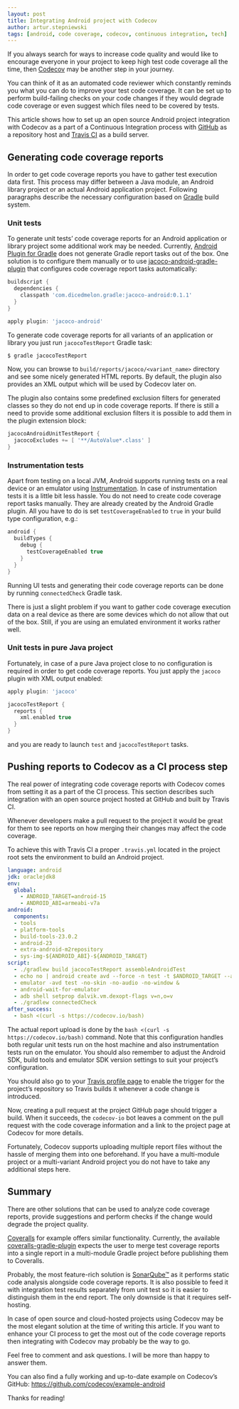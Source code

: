 ```yaml
---
layout: post
title: Integrating Android project with Codecov
author: artur.stepniewski
tags: [android, code coverage, codecov, continuous integration, tech]
---
```


If you always search for ways to increase code quality and would like to encourage everyone in your
project to keep high test code coverage all the time, then [Codecov](https://codecov.io) may be another
step in your journey.

You can think of it as an automated code reviewer which constantly reminds you what you can
do to improve your test code coverage. It can be set up to perform build-failing checks on your code
changes if they would degrade code coverage or even suggest which files need to be covered by tests.

This article shows how to set up an open source Android project integration with Codecov as a part
of a Continuous Integration process with [GitHub](https://github.com) as a repository host and
[Travis CI](https://travis-ci.org) as a build server.

## Generating code coverage reports

In order to get code coverage reports you have to gather test execution data first. This process may
differ between a Java module, an Android library project or an actual Android application project.
Following paragraphs describe the necessary configuration based on [Gradle](http://gradle.org) build
system.

### Unit tests

To generate unit tests’ code coverage reports for an Android application or library
project some additional work may be needed. Currently,
[Android Plugin for Gradle](http://developer.android.com/tools/building/plugin-for-gradle.html)
does not generate Gradle report tasks out of the box. One solution is to configure them manually or to use
[jacoco-android-gradle-plugin](http://github.com/arturdm/jacoco-android-gradle-plugin)
that configures code coverage report tasks automatically:

```groovy
buildscript {
  dependencies {
    classpath 'com.dicedmelon.gradle:jacoco-android:0.1.1'
  }
}

apply plugin: 'jacoco-android'
```

To generate code coverage reports for all variants of an application or library you just run
`jacocoTestReport` Gradle task:

```bash
$ gradle jacocoTestReport
```

Now, you can browse to `build/reports/jacoco/<variant_name>` directory and see some nicely generated
HTML reports. By default, the plugin also provides an XML output which will be used by Codecov later
on.

The plugin also contains some predefined exclusion filters for generated classes so they do not end
up in code coverage reports. If there is still a need to provide some additional exclusion filters
it is possible to add them in the plugin extension block:

```groovy
jacocoAndroidUnitTestReport {
  jacocoExcludes += [ '**/AutoValue*.class' ]
}
```

### Instrumentation tests

Apart from testing on a local JVM, Android supports running tests on a real device or an emulator using
[Instrumentation](http://developer.android.com/tools/testing/testing_android.html#TestStructure).
In case of instrumentation tests it is a little bit less hassle. You do not need to create code
coverage report tasks manually. They are already created by the Android Gradle plugin. All you have
to do is set `testCoverageEnabled` to `true` in your build type configuration, e.g.:

```groovy
android {
  buildTypes {
    debug {
      testCoverageEnabled true
    }
  }
}
```

Running UI tests and generating their code coverage reports can be done by running `connectedCheck`
Gradle task.

There is just a slight problem if you want to gather code coverage execution data on a real device
as there are some devices which do not allow that out of the box. Still, if you are using an emulated
environment it works rather well.

### Unit tests in pure Java project

Fortunately, in case of a pure Java project close to no configuration is required in order to get
code coverage reports. You just apply the `jacoco` plugin with XML output enabled:

```groovy
apply plugin: 'jacoco'

jacocoTestReport {
  reports {
    xml.enabled true
  }
}
```

and you are ready to launch `test` and `jacocoTestReport` tasks.

## Pushing reports to Codecov as a CI process step

The real power of integrating code coverage reports with Codecov comes from setting it as a
part of the CI process. This section describes such integration with an open source project
hosted at GitHub and built by Travis CI.

Whenever developers make a pull request to the project it would be great for them to see reports
on how merging their changes may affect the code coverage.

To achieve this with Travis CI a proper `.travis.yml` located in the project root sets the
environment to build an Android project.

```yaml
language: android
jdk: oraclejdk8
env:
  global:
    - ANDROID_TARGET=android-15
    - ANDROID_ABI=armeabi-v7a
android:
  components:
  - tools
  - platform-tools
  - build-tools-23.0.2
  - android-23
  - extra-android-m2repository
  - sys-img-${ANDROID_ABI}-${ANDROID_TARGET}
script:
  - ./gradlew build jacocoTestReport assembleAndroidTest
  - echo no | android create avd --force -n test -t $ANDROID_TARGET --abi $ANDROID_ABI
  - emulator -avd test -no-skin -no-audio -no-window &
  - android-wait-for-emulator
  - adb shell setprop dalvik.vm.dexopt-flags v=n,o=v
  - ./gradlew connectedCheck
after_success:
  - bash <(curl -s https://codecov.io/bash)
```

The actual report upload is done by the `bash <(curl -s https://codecov.io/bash)` command.
Note that this configuration handles both regular unit tests run on the host machine and also
instrumentation tests run on the emulator. You should also remember to adjust the Android SDK,
build tools and emulator SDK version settings to suit your project’s configuration.

You should also go to your [Travis profile page](https://travis-ci.org/profile) to enable
the trigger for the project’s repository so Travis builds it whenever a code change is introduced.

Now, creating a pull request at the project GitHub page should trigger a build. When it succeeds,
the `codecov-io` bot leaves a comment on the pull request with the code coverage information and
a link to the project page at Codecov for more details.

Fortunately, Codecov supports uploading multiple report files without the hassle of merging them
into one beforehand. If you have a multi-module project or a multi-variant Android project you do
not have to take any additional steps here.

## Summary

There are other solutions that can be used to analyze code coverage reports, provide suggestions
and perform checks if the change would degrade the project quality.

[Coveralls](https://coveralls.io) for example offers similar functionality. Currently, the available
[coveralls-gradle-plugin](https://github.com/kt3k/coveralls-gradle-plugin) expects the user to merge
test coverage reports into a single report in a multi-module Gradle project before publishing them
to Coveralls.

Probably, the most feature-rich solution is [SonarQube™](http://sonarqube.org) as it performs
static code analysis alongside code coverage reports. It is also possible to feed it with integration
test results separately from unit test so it is easier to distinguish them in the end report.
The only downside is that it requires self-hosting.

In case of open source and cloud-hosted projects using Codecov may be the most elegant solution
at the time of writing this article. If you want to enhance your CI process to get the most out
of the code coverage reports then integrating with Codecov may probably be the way to go.

Feel free to comment and ask questions. I will be more than happy to answer them.

You can also find a fully working and up-to-date example on Codecov’s GitHub:
https://github.com/codecov/example-android

Thanks for reading!

